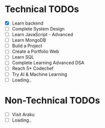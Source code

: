 # Technical TODOs
- [x] Learn backend
- [ ] Complete System Design
- [ ] Learn JavaScript - Advanced 
- [ ] Learn MongoDB
- [ ] Build a Project
- [ ] Create a Portfolio Web
- [ ] Learn SQL
- [ ] Complete Learning Advanced DSA
- [ ] Reach 5* Codechef
- [ ] Try AI & Machine Learning
- [ ] Loading..

# Non-Technical TODOs
- [ ] Visit Araku 
- [ ] Loading..
